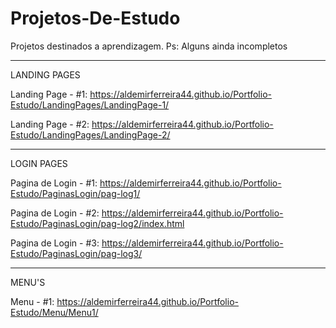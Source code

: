 # Projetos-De-Estudo
 Projetos destinados a aprendizagem. Ps: Alguns ainda incompletos

---------------------------------------------------------------------------------------
LANDING PAGES


Landing Page - #1:
https://aldemirferreira44.github.io/Portfolio-Estudo/LandingPages/LandingPage-1/

Landing Page - #2:
https://aldemirferreira44.github.io/Portfolio-Estudo/LandingPages/LandingPage-2/

---------------------------------------------------------------------------------------
LOGIN PAGES

Pagina de Login - #1:
https://aldemirferreira44.github.io/Portfolio-Estudo/PaginasLogin/pag-log1/

Pagina de Login - #2:
https://aldemirferreira44.github.io/Portfolio-Estudo/PaginasLogin/pag-log2/index.html

Pagina de Login - #3:
https://aldemirferreira44.github.io/Portfolio-Estudo/PaginasLogin/pag-log3/

---------------------------------------------------------------------------------------
MENU'S

Menu - #1:
https://aldemirferreira44.github.io/Portfolio-Estudo/Menu/Menu1/
